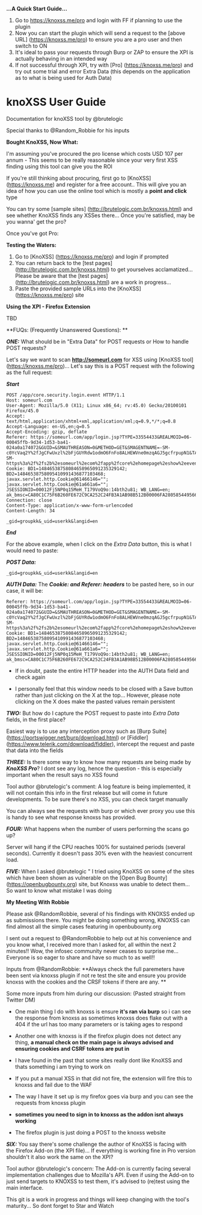 **...A Quick Start Guide...**

1. Go to https://knoxss.me/pro and login with FF if planning to use the plugin
2. Now you can start the plugin which will send a request to the [above URL] (https://knoxss.me/pro) to ensure you are a pro user and then switch to ON
3. It's ideal to pass your requests through Burp or ZAP to ensure the XPI is actually behaving in an intended way
4. If not successful through XPI, try with [Pro] (https://knoxss.me/pro) and try out some trial and error Extra Data (this depends on the application as to what is being used for Auth Data)
 
# knoXSS User Guide

Documentation for knoXSS tool by @brutelogic

Special thanks to @Random_Robbie for his inputs


**Bought KnoXSS, Now What:**

I'm assuming you've procured the pro license which costs USD 107 per annum - This seems to be really reasonable since your very first XSS finding using this tool can give you the ROI

If you're still thinking about procuring, first go to [KnoXSS] (https://knoxss.me) and register for a free account.. This will give you an idea of how you can use the online tool which is mostly a **point and click** type

You can try some [sample sites] (http://brutelogic.com.br/knoxss.html) and see whether KnoXSS finds any XSSes there... Once you're satisfied, may be you wanna' get the pro?


Once you've got Pro:

**Testing the Waters:**

1. Go to [KnoXSS] (https://knoxss.me/pro) and login if prompted
2. You can return back to the [test pages] (http://brutelogic.com.br/knoxss.html) to get yourselves acclamatized... Please be aware that the [test pages] (http://brutelogic.com.br/knoxss.html) are a work in progress...  
3. Paste the provided sample URLs into the [KnoXSS] (https://knoxss.me/pro) site

**Using the XPI - Firefox Extension**

TBD



**FUQs: (Frequently Unanswered Questions): **

***ONE:*** What should be in "Extra Data" for POST requests or How to handle POST requests?

Let's say we want to scan **http://someurl.com** for XSS using [KnoXSS tool] (https://knoxss.me/pro)... Let's say this is a POST request with the following as the full request:

***Start***

```
POST /app/core.security.login.event HTTP/1.1
Host: someurl.com
User-Agent: Mozilla/5.0 (X11; Linux x86_64; rv:45.0) Gecko/20100101 Firefox/45.0
Accept: text/html,application/xhtml+xml,application/xml;q=0.9,*/*;q=0.8
Accept-Language: en-US,en;q=0.5
Accept-Encoding: gzip, deflate
Referer: https://someurl.com/app/login.jsp?TYPE=33554433&REALMOID=06-00045ffb-9d34-1d53-ba41-024a0a174072&GUID=&SMAUTHREASON=0&METHOD=GET&SMAGENTNAME=-SM-c0YcVaq2Y%2fJgCFwUxzl%2bFjGUYRdw1odmO6FnFo8ALHEWVne0mzqAGJ5gcfrpupN1&TARGET=-SM-https%3a%2f%2fs2b%2esomeurl%2ecom%2fapp%2fcore%2ehomepage%2eshow%2eevent
Cookie: BD1=14846538758084658965091235329142; BD2=14846538758095410991436877103468; javax.servlet.http.Cookie@61466146=""; javax.servlet.http.Cookie@61a661a6=""; JSESSIONID=00012Fj5NP0q15MeH_T179VoQ9o:14bth2u81; WB_LANG=en; ak_bmsc=CA80C1C75F6B260FE672C9CA252C24FB3A1AB98B512B00006FA280585449566C~pl3yxbQlcdDrg0GYKOfEm4TgyyUM9KkeHpL2ktmiK8+6EFPThPTWbf2pQKhSzCZWLO2evhKPTjyfhYjTXddIv+tyUEn1k7Xvab2/yGIeGmBBTB1VCyQ5HjiT17iFebKSQ3nIP8QjWir217JCpydqyP/j3MzuZfChHZ0qqHoF2be8uYdyNRKQEoJ9tWNzwWI1z7B+yF4nEkOXZ9oolI0hCiwaH1/atMeWWYFaCJwvHPrZE=
Connection: close
Content-Type: application/x-www-form-urlencoded
Content-Length: 34
 
_gid=groupkk&_uid=userkk&langid=en
```
***End***

For the above example, when I click on the *Extra Data* button, this is what I would need to paste:

***POST Data:***

```
_gid=groupkk&_uid=userkk&langid=en
```
***AUTH Data:***
The ***Cookie: and Referer: headers*** to be pasted here, so in our case, it will be:
```
Referer: https://someurl.com/app/login.jsp?TYPE=33554433&REALMOID=06-00045ffb-9d34-1d53-ba41-024a0a174072&GUID=&SMAUTHREASON=0&METHOD=GET&SMAGENTNAME=-SM-c0YcVaq2Y%2fJgCFwUxzl%2bFjGUYRdw1odmO6FnFo8ALHEWVne0mzqAGJ5gcfrpupN1&TARGET=-SM-https%3a%2f%2fs2b%2esomeurl%2ecom%2fapp%2fcore%2ehomepage%2eshow%2eevent
Cookie: BD1=14846538758084658965091235329142; BD2=14846538758095410991436877103468; javax.servlet.http.Cookie@61466146=""; javax.servlet.http.Cookie@61a661a6=""; JSESSIONID=00012Fj5NP0q15MeH_T179VoQ9o:14bth2u81; WB_LANG=en; ak_bmsc=CA80C1C75F6B260FE672C9CA252C24FB3A1AB98B512B00006FA280585449566C~pl3yxbQlcdDrg0GYKOfEm4TgyyUM9KkeHpL2ktmiK8+6EFPThPTWbf2pQKhSzCZWLO2evhKPTjyfhYjTXddIv+tyUEn1k7Xvab2/yGIeGmBBTB1VCyQ5HjiT17iFebKSQ3nIP8QjWir217JCpydqyP/j3MzuZfChHZ0qqHoF2be8uYdyNRKQEoJ9tWNzwWI1z7B+yF4nEkOXZ9oolI0hCiwaH1/atMeWWYFaCJwvHPrZE=
```
* If in doubt, paste the entire HTTP header into the AUTH Data field and check again

* I personally feel that this window needs to be closed with a Save button rather than just clicking on the X at the top... However, please note clicking on the X does make the pasted values remain persistent

***TWO:*** But how do I capture the POST request to paste into *Extra Data* fields, in the first place?

Easiest way is to use any interception proxy such as [Burp Suite] (https://portswigger.net/burp/download.html) or [Fiddler] (https://www.telerik.com/download/fiddler), intercept the request and paste that data into the fields

***THREE:*** Is there some way to know how many requests are being made by ***KnoXSS Pro***? I dont see any log, hence the question - this is especially important when the result says no XSS found

Tool author @brutelogic's comment: A log feature is being implemented, it will not contain this info in the first release but will come in future developments. To be sure there's no XSS, you can check target manually 

You can always see the requests with burp or which ever proxy you use this is handy to see what response knoxss has provided.

***FOUR:*** What happens when the number of users performing the scans go up?

Server will hang if the CPU reaches 100% for sustained periods (several seconds). Currently it doesn't pass 30% even with the heaviest concurrent load. 

***FIVE:*** When I asked @brutelogic " I tried using KnoXSS on some of the sites which have been shown as vulnerable on the [Open Bug Bounty] (https://openbugbounty.org) site, but Knoxss was unable to detect them... So want to know what mistake I was doing

**My Meeting With Robbie**

Please ask @RandomRobbie, several of his findings with KNOXSS ended up as submissions there. You might be doing something wrong, KNOXSS can find almost all the simple cases featuring in openbubounty.org

I sent out a request to @RandomRobbie to help out at his convenience and you know what, I received more than I asked for, all within the next 2 minutes!! Wow, the infosec community never ceases to surprise me... Everyone is so eager to share and have so much to as well!! 

Inputs from @RandomRobbie: **Always check the full paremeters have been sent via knoxss plugin if not re test the site and ensure you provide knoxss with the cookies and the CRSF tokens if there are any. **

Some more inputs from him during our discussion: (Pasted straight from Twitter DM)

- One main thing I do with knoxss is ensure **it's ran via burp** so i can see the response from knoxss as sometimes knoxss does flake out with a 404 if the url has too many parameters or is taking ages to respond

- Another one with knoxss is if the firefox plugin does not detect any thing, **a manual check on the main page is always advised and ensuring cookies and CSRF tokens are put in**

- I have found in the past that some sites really dont like KnoXSS and thats something i am trying to work on

- If you put a manual XSS in that did not fire, the extension will fire this to knoxss and fail due to the WAF

- The way I have it set up is my firefox goes via burp and you can see the requests from knoxss plugin

- **sometimes you need to sign in to knoxss as the addon isnt always working**

- The firefox plugin is just doing a POST to the knoxss website


***SIX:*** You say there's some challenge the author of KnoXSS is facing with the Firefox Add-on (the XPI file)... If everything is working fine in Pro version shouldn't it also work the same on the XPI?

Tool author @brutelogic's concern: The Add-on is currently facing several implementation challenges due to Mozilla's API. Even if using the Add-on to just send targets to KNOXSS to test them, it's advised to (re)test using the main interface. 

This git is a work in progress and things will keep changing with the tool's maturity... So dont forget to Star and Watch

